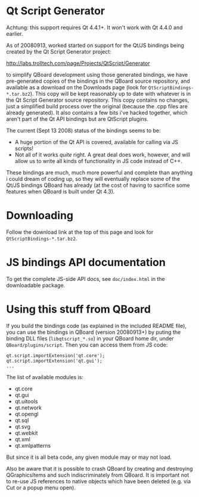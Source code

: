 # Qt Script Generator #

Achtung: this support requires Qt 4.4.1+. It won't work with Qt 4.4.0 and earlier.

As of 20080913, worked started on support for the Qt/JS bindings being created by the Qt Script Generator project:

http://labs.trolltech.com/page/Projects/QtScript/Generator

to simplify QBoard development using those generated bindings, we have pre-generated copies of the bindings in the QBoard source repository, and available as a download on the Downloads page (look for `QtScriptBindings-*.tar.bz2`). This copy will be kept reasonably up to date with whatever is in the Qt Script Generator source repository. This copy contains no changes, just a simplified build process over the original (because the .cpp files are already generated). It also contains a few bits i've hacked together, which aren't part of the Qt API bindings but are QtScript plugins.

The current (Sept 13 2008) status of the bindings seems to be:

  * A huge portion of the Qt API is covered, available for calling via JS scripts!
  * Not all of it works _quite_ right. A great deal does work, however, and will allow us to write all kinds of functionality in JS code instead of C++.

These bindings are much, much more powerful and complete than anything i could dream of coding up, so they will eventually replace some of the Qt/JS bindings QBoard has already (at the cost of having to sacrifice some features when QBoard is built under Qt 4.3).

# Downloading #

Follow the download link at the top of this page and look for `QtScriptBindings-*.tar.bz2`.

# JS bindings API documentation #

To get the complete JS-side API docs, see `doc/index.html` in the downloadable package.

# Using this stuff from QBoard #

If you build the bindings code (as explained in the included README file), you can use the bindings in QBoard (version 20080913+) by puting the binding DLL files (`libqtscript_*.so`) in your QBoard home dir, under `QBoard/plugins/script`. Then you can access them from JS code:

```
qt.script.importExtension('qt.core');
qt.script.importExtension('qt.gui');
...
```

The list of available modules is:

  * qt.core
  * qt.gui
  * qt.uitools
  * qt.network
  * qt.opengl
  * qt.sql
  * qt.svg
  * qt.webkit
  * qt.xml
  * qt.xmlpatterns

But since it is all beta code, any given module may or may not load.

Also be aware that it is possible to crash QBoard by creating and destroying QGraphicsItems and such indiscriminately from QBoard. It is important not to re-use JS references to native objects which have been deleted (e.g. via Cut or a popup menu open).